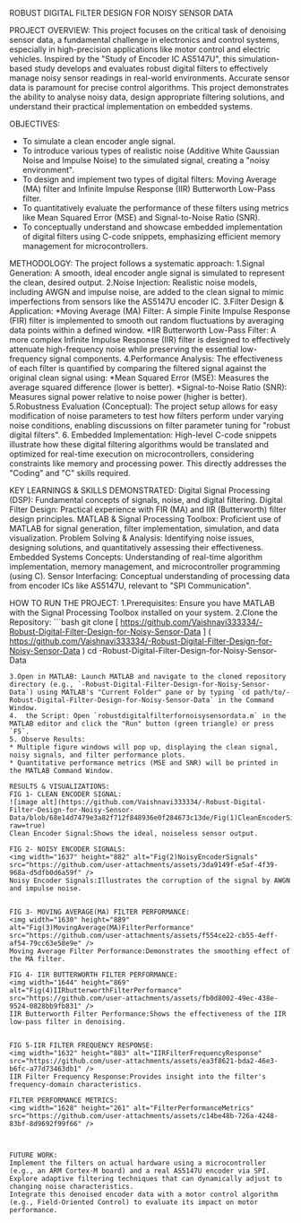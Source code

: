  ROBUST DIGITAL FILTER DESIGN FOR NOISY SENSOR DATA

PROJECT OVERVIEW:
This project focuses on the critical task of denoising sensor data, a fundamental challenge in electronics and control systems, especially in high-precision applications like motor control and electric vehicles. Inspired by the "Study of Encoder IC AS5147U", this simulation-based study develops and evaluates robust digital filters to effectively manage noisy sensor readings in real-world environments.
Accurate sensor data is paramount for precise control algorithms. This project demonstrates the ability to analyse noisy data, design appropriate filtering solutions, and understand their practical implementation on embedded systems.

OBJECTIVES:
* To simulate a clean encoder angle signal.
* To introduce various types of realistic noise (Additive White Gaussian Noise and Impulse Noise) to the simulated signal, creating a "noisy environment".
* To design and implement two types of digital filters: Moving Average (MA) filter and Infinite Impulse Response (IIR) Butterworth Low-Pass filter.
* To quantitatively evaluate the performance of these filters using metrics like Mean Squared Error (MSE) and Signal-to-Noise Ratio (SNR).
* To conceptually understand and showcase embedded implementation of digital filters using C-code snippets, emphasizing efficient memory management for microcontrollers.

METHODOLOGY:
The project follows a systematic approach:
1.Signal Generation: A smooth, ideal encoder angle signal is simulated to represent the clean, desired output.
2.Noise Injection: Realistic noise models, including AWGN and impulse noise, are added to the clean signal to mimic imperfections from sensors like the AS5147U encoder IC.
3.Filter Design & Application:
*Moving Average (MA) Filter: A simple Finite Impulse Response (FIR) filter is implemented to smooth out random fluctuations by averaging data points within a defined window.
*IIR Butterworth Low-Pass Filter: A more complex Infinite Impulse Response (IIR) filter is designed to effectively attenuate high-frequency noise while preserving the essential low-frequency signal components.
4.Performance Analysis: The effectiveness of each filter is quantified by comparing the filtered signal against the original clean signal using:
 *Mean Squared Error (MSE): Measures the average squared difference (lower is better).
 *Signal-to-Noise Ratio (SNR): Measures signal power relative to noise power (higher is better).
5.Robustness Evaluation (Conceptual): The project setup allows for easy modification of noise parameters to test how filters perform under varying noise conditions, enabling discussions on filter parameter tuning for "robust digital filters".
6. Embedded Implementation: High-level C-code snippets illustrate how these digital filtering algorithms would be translated and optimized for real-time execution on microcontrollers, considering constraints like memory and processing power. This directly addresses the "Coding" and "C" skills required.

KEY LEARNINGS & SKILLS DEMONSTRATED:
Digital Signal Processing (DSP): Fundamental concepts of signals, noise, and digital filtering.
Digital Filter Design: Practical experience with FIR (MA) and IIR (Butterworth) filter design principles.
MATLAB & Signal Processing Toolbox: Proficient use of MATLAB for signal generation, filter implementation, simulation, and data visualization.
Problem Solving & Analysis: Identifying noise issues, designing solutions, and quantitatively assessing their effectiveness.
Embedded Systems Concepts: Understanding of real-time algorithm implementation, memory management, and microcontroller programming (using C).
Sensor Interfacing: Conceptual understanding of processing data from encoder ICs like AS5147U, relevant to "SPI Communication".


HOW TO RUN THE PROJECT:
1.Prerequisites: Ensure you have MATLAB with the Signal Processing Toolbox installed on your system.
2.Clone the Repository:
    ```bash
git clone [ https://github.com/Vaishnavi333334/-Robust-Digital-Filter-Design-for-Noisy-Sensor-Data ] ( https://github.com/Vaishnavi333334/-Robust-Digital-Filter-Design-for-Noisy-Sensor-Data )
 cd -Robust-Digital-Filter-Design-for-Noisy-Sensor-Data
  ```
3.Open in MATLAB: Launch MATLAB and navigate to the cloned repository directory (e.g., `-Robust-Digital-Filter-Design-for-Noisy-Sensor-Data`) using MATLAB's "Current Folder" pane or by typing `cd path/to/-Robust-Digital-Filter-Design-for-Noisy-Sensor-Data` in the Command Window.
4.  the Script: Open `robustdigitalfilterfornoisysensordata.m` in the MATLAB editor and click the "Run" button (green triangle) or press `F5`.
5. Observe Results:
 * Multiple figure windows will pop up, displaying the clean signal, noisy signals, and filter performance plots.
 * Quantitative performance metrics (MSE and SNR) will be printed in the MATLAB Command Window.

RESULTS & VISUALIZATIONS:
FIG 1- CLEAN ENCODER SIGNAL:
![image alt](https://github.com/Vaishnavi333334/-Robust-Digital-Filter-Design-for-Noisy-Sensor-Data/blob/68e14d7479e3a82f712f848936e0f284673c13de/Fig(1)CleanEncoderSignal.png?raw=true)
Clean Encoder Signal:Shows the ideal, noiseless sensor output. 

FIG 2- NOISY ENCODER SIGNALS:
<img width="1637" height="882" alt="Fig(2)NoisyEncoderSignals" src="https://github.com/user-attachments/assets/3da9149f-e5af-4f39-968a-d5dfb0d6a59f" />
Noisy Encoder Signals:Illustrates the corruption of the signal by AWGN and impulse noise.


FIG 3- MOVING AVERAGE(MA) FILTER PERFORMANCE:
<img width="1630" height="889" alt="Fig(3)MovingAverage(MA)FilterPerformance" src="https://github.com/user-attachments/assets/f554ce22-cb55-4eff-af54-79cc63e58e9e" />
Moving Average Filter Performance:Demonstrates the smoothing effect of the MA filter.

FIG 4- IIR BUTTERWORTH FILTER PERFORMANCE:
<img width="1644" height="869" alt="Fig(4)IIRbutterworthFilterPerformance" src="https://github.com/user-attachments/assets/fb0d8002-49ec-438e-9524-0828bb9fb831" />
IIR Butterworth Filter Performance:Shows the effectiveness of the IIR low-pass filter in denoising.


FIG 5-IIR FILTER FREQUENCY RESPONSE:
<img width="1632" height="883" alt="IIRFilterFrequencyResponse" src="https://github.com/user-attachments/assets/ea3f8621-bda2-46e3-b6fc-a77d73463db1" />
IIR Filter Frequency Response:Provides insight into the filter's frequency-domain characteristics.

FILTER PERFORMANCE METRICS:
<img width="1628" height="261" alt="FilterPerformanceMetrics" src="https://github.com/user-attachments/assets/c14be48b-726a-4248-83bf-8d9692f99f66" />



FUTURE WORK:
Implement the filters on actual hardware using a microcontroller (e.g., an ARM Cortex-M board) and a real AS5147U encoder via SPI.
Explore adaptive filtering techniques that can dynamically adjust to changing noise characteristics.
Integrate this denoised encoder data with a motor control algorithm (e.g., Field-Oriented Control) to evaluate its impact on motor performance.
